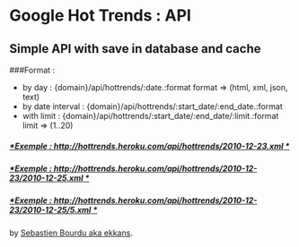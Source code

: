 # Google Hot Trends : API

## Simple API with save in database and cache

###Format : 
- by day : {domain}/api/hottrends/:date.:format format => (html, xml, json, text)
- by date interval : {domain}/api/hottrends/:start_date/:end_date.:format
- with limit : {domain}/api/hottrends/:start_date/:end_date/:limit.:format limit => (1..20)

##### [*Exemple : http://hottrends.heroku.com/api/hottrends/2010-12-23.xml *](http://hottrends.heroku.com/api/hottrends/2010-12-23.xml/)
##### [*Exemple : http://hottrends.heroku.com/api/hottrends/2010-12-23/2010-12-25.xml *](http://hottrends.heroku.com/api/hottrends/2010-12-23/2010-12-25.xml/)
##### [*Exemple : http://hottrends.heroku.com/api/hottrends/2010-12-23/2010-12-25/5.xml *](http://hottrends.heroku.com/api/hottrends/2010-12-23/2010-12-25/5.xml/)

by [Sebastien Bourdu aka ekkans](http://sebastienbourdu.com/).